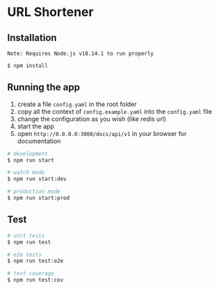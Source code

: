 # URL Shortener

## Installation
    Note: Requires Node.js v18.14.1 to run properly

```bash
$ npm install
```

## Running the app
1. create a file `config.yaml` in the root folder
2. copy all the context of `config.example.yaml` into the `config.yaml` file
3. change the configuration as you wish (like redis url)
4.  start the app
5. open `http://0.0.0.0:3000/docs/api/v1` in your browser for documentation
```bash
# development
$ npm run start

# watch mode
$ npm run start:dev

# production mode
$ npm run start:prod
```

## Test

```bash
# unit tests
$ npm run test

# e2e tests
$ npm run test:e2e

# test coverage
$ npm run test:cov
```
